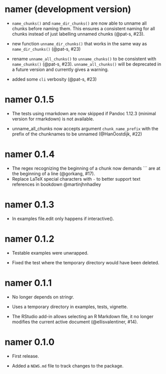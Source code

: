 # namer (development version)

* `name_chunks()` and `name_dir_chunks()` are now able to unname all chunks before naming them. This ensures a consistent naming for all chunks instead of just labelling unnamed chunks (@pat-s, #23).

* new function `unname_dir_chunks()` that works in the same way as `name_dir_chunks()` (@pat-s, #23)

* rename `unname_all_chunks()` to `unname_chunks()` to be consistent with `name_chunks()` (@pat-s, #23). `unname_all_chunks()` will be deprecated in a future version and currently gives a warning.

* added some `cli` verbosity (@pat-s, #23)

# namer 0.1.5

* The tests using rmarkdown are now skipped if Pandoc 1.12.3 (minimal version for rmarkdown) is not available.

* unname_all_chunks now accepts argument `chunk_name_prefix` with the prefix of the chunknames to be unnamed (@HanOostdijk, #22)

# namer 0.1.4

* The regex recognizing the beginning of a chunk now demands ``` are at the beginning of a line (@gorkang, #17).
* Replace LaTeX special characters with `-` to better support text references in bookdown @martinjhnhadley

# namer 0.1.3

* In examples file.edit only happens if interactive().

# namer 0.1.2

* Testable examples were unwrapped.

* Fixed the test where the temporary directory would have been deleted.

# namer 0.1.1

* No longer depends on stringr.

* Uses a temporary directory in examples, tests, vignette.

* The RStudio add-in allows selecting an R Markdown file, it no longer modifies the current active document (@ellisvalentiner, #14).

# namer 0.1.0

* First release.

* Added a `NEWS.md` file to track changes to the package.

